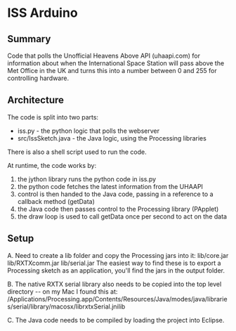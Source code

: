ISS Arduino
===========

Summary
-------

Code that polls the Unofficial Heavens Above API (uhaapi.com) for information
about when the International Space Station will pass above the Met Office in
the UK and turns this into a number between 0 and 255 for controlling hardware.
 
Architecture
------------

The code is split into two parts:

   * iss.py - the python logic that polls the webserver
   * src/IssSketch.java - the Java logic, using the Processing libraries

There is also a shell script used to run the code.

At runtime, the code works by:

   1. the jython library runs the python code in iss.py
   2. the python code fetches the latest information from the UHAAPI
   3. control is then handed to the Java code, passing in a reference to a
      callback method (getData)  
   4. the Java code then passes control to the Processing library (PApplet)
   5. the draw loop is used to call getData once per second to act on the data

Setup
-----

A. Need to create a lib folder and copy the Processing jars into it:
   lib/core.jar
   lib/RXTXcomm.jar
   lib/serial.jar
The easiest way to find these is to export a Processing sketch as an
application, you'll find the jars in the output folder.


B. The native RXTX serial library also needs to be copied into the top level
directory -- on my Mac I found this at:
/Applications/Processing.app/Contents/Resources/Java/modes/java/libraries/serial/library/macosx/librxtxSerial.jnilib

C. The Java code needs to be compiled by loading the project into Eclipse.
 